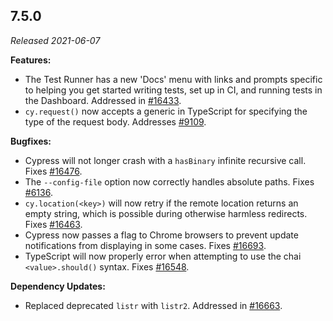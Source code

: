 ## 7.5.0

_Released 2021-06-07_

**Features:**

- The Test Runner has a new 'Docs' menu with links and prompts specific to
  helping you get started writing tests, set up in CI, and running tests in the
  Dashboard. Addressed in
  [#16433](https://github.com/cypress-io/cypress/pull/16433).
- `cy.request()` now accepts a generic in TypeScript for specifying the type of
  the request body. Addresses
  [#9109](https://github.com/cypress-io/cypress/issues/9109).

**Bugfixes:**

- Cypress will not longer crash with a `hasBinary` infinite recursive call.
  Fixes [#16476](https://github.com/cypress-io/cypress/issues/16476).
- The `--config-file` option now correctly handles absolute paths. Fixes
  [#6136](https://github.com/cypress-io/cypress/issues/6136).
- `cy.location(<key>)` will now retry if the remote location returns an empty
  string, which is possible during otherwise harmless redirects. Fixes
  [#16463](https://github.com/cypress-io/cypress/issues/16463).
- Cypress now passes a flag to Chrome browsers to prevent update notifications
  from displaying in some cases. Fixes
  [#16693](https://github.com/cypress-io/cypress/issues/16693).
- TypeScript will now properly error when attempting to use the chai
  `<value>.should()` syntax. Fixes
  [#16548](https://github.com/cypress-io/cypress/issues/16548).

**Dependency Updates:**

- Replaced deprecated `listr` with `listr2`. Addressed in
  [#16663](https://github.com/cypress-io/cypress/pull/16663).
